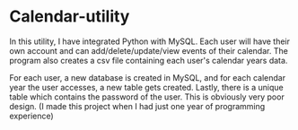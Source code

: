 # Calendar-utility

In this utility, I have integrated Python with MySQL. Each user will have their own account and can add/delete/update/view events of their calendar. The program also creates a csv file containing each user's calendar years data. 

For each user, a new database is created in MySQL, and for each calendar year the user accesses, a new table gets created. Lastly, there is a unique table which contains the password of the user.
This is obviously very poor design. (I made this project when I had just one year of programming experience)
